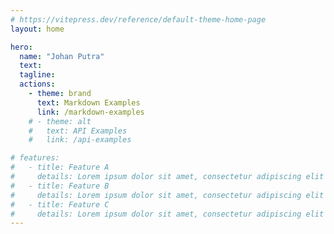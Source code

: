 ```yaml
---
# https://vitepress.dev/reference/default-theme-home-page
layout: home

hero:
  name: "Johan Putra"
  text: 
  tagline: 
  actions:
    - theme: brand
      text: Markdown Examples
      link: /markdown-examples
    # - theme: alt
    #   text: API Examples
    #   link: /api-examples

# features:
#   - title: Feature A
#     details: Lorem ipsum dolor sit amet, consectetur adipiscing elit
#   - title: Feature B
#     details: Lorem ipsum dolor sit amet, consectetur adipiscing elit
#   - title: Feature C
#     details: Lorem ipsum dolor sit amet, consectetur adipiscing elit
---
```


